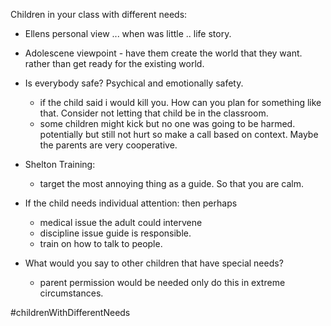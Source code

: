 Children in your class with different needs:

- Ellens personal view ... when was little .. life story.
- Adolescene viewpoint - have them create the world that they want. rather than get ready for the existing world. 

- Is everybody safe? Psychical and emotionally safety.
	- if the child said i would kill you. How can you plan for something like that. Consider not letting that child be in the classroom. 
	- some children might kick but no one was going to be harmed. potentially but still not hurt so make a call based on context. Maybe the parents are very cooperative. 
- Shelton Training:
	- target the most annoying thing as a guide. So that you are calm. 
- If the child needs individual attention: then perhaps 
	- medical issue the adult could intervene
	- discipline issue guide is responsible. 
	- train on how to talk to people.
- What would you say to other children that have special needs?
	- parent permission would be needed only do this in extreme circumstances. 




#childrenWithDifferentNeeds 